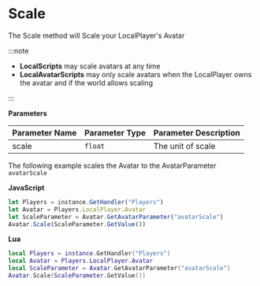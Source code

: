 # Scale

The Scale method will Scale your LocalPlayer's Avatar

:::note

+ **LocalScripts** may scale avatars at any time
+ **LocalAvatarScripts** may only scale avatars when the LocalPlayer owns the avatar and if the world allows scaling

:::

**Parameters**

Parameter Name | Parameter Type | Parameter Description
--- | --- | ---
scale | `float` | The unit of scale

The following example scales the Avatar to the AvatarParameter `avatarScale`

**JavaScript**
```js
let Players = instance.GetHandler("Players")
let Avatar = Players.LocalPlayer.Avatar
let ScaleParameter = Avatar.GetAvatarParameter("avatarScale")
Avatar.Scale(ScaleParameter.GetValue())
```

**Lua**
```lua
local Players = instance.GetHandler("Players")
local Avatar = Players.LocalPlayer.Avatar
local ScaleParameter = Avatar.GetAvatarParameter("avatarScale")
Avatar.Scale(ScaleParameter.GetValue())
```